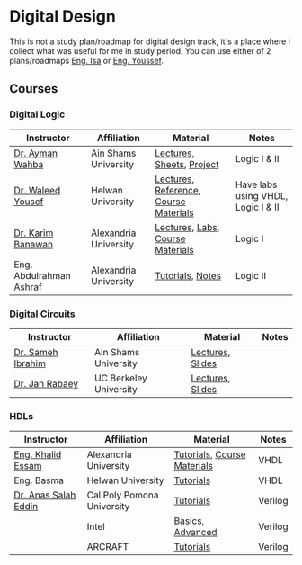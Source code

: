 # Digital Design
This is not a study plan/roadmap for digital design track, it's a place where i collect what was useful for me in study period.
You can use either of 2 plans/roadmaps [Eng. Isa](https://github.com/muhammadaldacher/muhammadaldacher/blob/main/docs/2_Digital_Circuits_Basics.md) or [Eng. Youssef](https://docs.google.com/document/d/10o4X9itOy4x89zeV04_ipY3Gark36JPEXNdBuAvmYeo/edit).
## Courses
### Digital Logic 
| Instructor | Affiliation | Material | Notes |
| ------------- | ------------- | ------------- | ------------- |
| [Dr. Ayman Wahba](https://www.linkedin.com/in/ayman-wahba-a8661a6/)  | Ain Shams University  | [Lectures](https://www.youtube.com/playlist?list=PLBt5ZQGn4YKTD2mVI1eBwAVR1gsqpWkwg), [Sheets](https://drive.google.com/drive/folders/12UeIoxlNAUl6HHyeVsIsW0T9RDRUZ4u1?fbclid=IwAR2nMn1cPCxkjxyySOS-qeEJfU5Pu_6HPQnukfjlwo1oOWkd-_5Hz52eZis), [Project](https://drive.google.com/drive/folders/1s5MosT41mBLJQygD_XwOPDtJ-Zpq9RJ5?fbclid=IwAR2nMn1cPCxkjxyySOS-qeEJfU5Pu_6HPQnukfjlwo1oOWkd-_5Hz52eZis) | Logic I & II |
| [Dr. Waleed Yousef](https://www.facebook.com/DrWaleedAYousef)  | Helwan University  | [Lectures](https://www.youtube.com/playlist?list=PLoK2Lr1miEm8b6Vv5zAfsbMEPZ1C7fCQw), [Reference](https://docs.google.com/file/d/0B8-drkZsESDnN2NmYTQxYjQtYTMwZi00N2IzLTkxNjgtZjI1NTZiN2FjNDli/edit?resourcekey=0-Yk8bAsCt9I5epBNFTG8KMQ), [Course Materials](https://github.com/DrWaleedAYousef/Teaching/tree/master/DigitalDesign) | Have labs using VHDL, Logic I & II |
| [Dr. Karim Banawan](https://www.linkedin.com/in/karim-banawan-1102a314/)  | Alexandria University  | [Lectures](https://www.youtube.com/playlist?list=PL7GqrInXz8moRB4y9iN2JT3QpgsoD2Zza), [Labs](https://www.youtube.com/playlist?list=PLsQ4C4Z7-AFaTfqPflnFQQicTU79_BLr0), [Course Materials](https://drive.google.com/drive/u/0/folders/1CT3oWHsunNCM3ZEyQA5ugd-Kk01echEe?fbclid=IwAR2mSm2xIb-D3Rf9KQoCnuPqgLNuWBs4I2JBeWfrhkRHh10YDxARt__6wVA) | Logic I |
| Eng. Abdulrahman Ashraf | Alexandria University | [Tutorials](https://www.youtube.com/playlist?list=PLDHQSHZ3MSGnPcf_Xmxn2mZw57g6u2X0-), [Notes](https://drive.google.com/drive/folders/1F378DNleRadd-Re8X6TCrfVsxpD3qIWY) | Logic II |
### Digital Circuits 
| Instructor | Affiliation | Material | Notes |
| ------------- | ------------- | ------------- | ------------- |
| [Dr. Sameh Ibrahim](https://www.linkedin.com/in/samehaibrahim/) | Ain Shams University | [Lectures](https://www.youtube.com/playlist?list=PLJzTGn9q7uHcCo8wONTcukPoE_nO7STPH), [Slides](https://drive.google.com/drive/folders/1svitO2jR2mw7Qhj1YsiK3i6kyv9A3qZV) | |
| [Dr. Jan Rabaey](https://www.linkedin.com/in/jan-rabaey-9966636/) | UC Berkeley University | [Lectures](https://www.youtube.com/playlist?list=PLFB6AB660B2B2F7A7), [Slides](https://drive.google.com/drive/folders/10hvUT1O2tvxRrzxpA60WKpL2_w9KH395) | |


### HDLs



| Instructor | Affiliation | Material | Notes |
| ------------- | ------------- | ------------- | ------------- |
| [Eng. Khalid Essam](https://www.facebook.com/k.e.elsayed) | Alexandria University | [Tutorials](https://www.youtube.com/playlist?list=PLSFM7g7ViTRJeN5ifOi6_mE4dMUYft_e4), [Course Materials](https://courseske.blogspot.com/) | VHDL |
| Eng. Basma | Helwan University | [Tutorials](https://www.youtube.com/playlist?list=PLFqnMA2Z6e8Rk1T6M16vmxWnEyfiJYTzQ) | VHDL|
| [Dr. Anas Salah Eddin](https://www.linkedin.com/in/anas-salah-eddin-857b47b/) | Cal Poly Pomona University | [Tutorials](https://www.youtube.com/playlist?list=PL-iIOnHwN7NXw01eBDR7wI8KzGK4mu8Sr) | Verilog |
| | Intel | [Basics](https://learning.intel.com/Developer/learn/course/external/view/classroom/862/verilog-hdl-basics), [Advanced](https://learning.intel.com/Developer/learn/course/external/view/classroom/861/verilog-hdl-advanced) | Verilog
| | ARCRAFT | [Tutorials](https://www.youtube.com/playlist?list=PL3wGfPnyEQlHD09fR30jL3SQndmtXnCt5) | Verilog |
